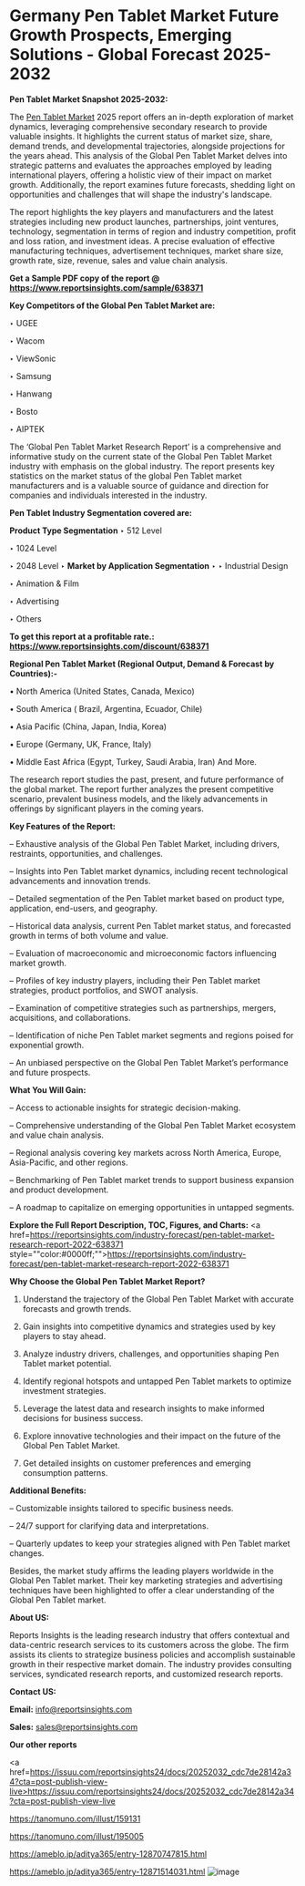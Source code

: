 # Germany Pen Tablet Market Future Growth Prospects, Emerging Solutions - Global Forecast 2025-2032

<strong>Pen Tablet Market Snapshot 2025-2032:</strong>

The <a href=https://www.reportsinsights.com/sample/638371>Pen Tablet Market</a> 2025 report offers an in-depth exploration of market dynamics, leveraging comprehensive secondary research to provide valuable insights. It highlights the current status of market size, share, demand trends, and developmental trajectories, alongside projections for the years ahead. This analysis of the Global Pen Tablet Market delves into strategic patterns and evaluates the approaches employed by leading international players, offering a holistic view of their impact on market growth. Additionally, the report examines future forecasts, shedding light on opportunities and challenges that will shape the industry's landscape.

The report highlights the key players and manufacturers and the latest strategies including new product launches, partnerships, joint ventures, technology, segmentation in terms of region and industry competition, profit and loss ration, and investment ideas. A precise evaluation of effective manufacturing techniques, advertisement techniques, market share size, growth rate, size, revenue, sales and value chain analysis.

<strong>Get a Sample PDF copy of the report @ <a href=https://www.reportsinsights.com/sample/638371 style=color:#0000ff;>https://www.reportsinsights.com/sample/638371</a></strong>

<strong>Key Competitors of the Global Pen Tablet Market are:</strong>

‣ UGEE

‣ Wacom

‣ ViewSonic

‣ Samsung

‣ Hanwang

‣ Bosto

‣ AIPTEK

The ‘Global Pen Tablet Market Research Report’ is a comprehensive and informative study on the current state of the Global Pen Tablet Market industry with emphasis on the global industry. The report presents key statistics on the market status of the global Pen Tablet market manufacturers and is a valuable source of guidance and direction for companies and individuals interested in the industry.

<strong>Pen Tablet Industry Segmentation covered are:</strong>

<strong>Product Type Segmentation</strong>
‣
512 Level

‣ 1024 Level

‣ 2048 Level
‣ 
<strong>Market by Application Segmentation</strong>
‣
‣  Industrial Design

‣ Animation & Film

‣ Advertising

‣ Others

<strong>To get this report at a profitable rate.: <a href=https://www.reportsinsights.com/discount/638371 style=color:#0000ff;>https://www.reportsinsights.com/discount/638371</a></strong>

<strong>Regional Pen Tablet Market (Regional Output, Demand &amp; Forecast by Countries):-</strong>

• North America (United States, Canada, Mexico)

• South America ( Brazil, Argentina, Ecuador, Chile)

• Asia Pacific (China, Japan, India, Korea)

• Europe (Germany, UK, France, Italy)

• Middle East Africa (Egypt, Turkey, Saudi Arabia, Iran) And More.

The research report studies the past, present, and future performance of the global market. The report further analyzes the present competitive scenario, prevalent business models, and the likely advancements in offerings by significant players in the coming years.

<strong>Key Features of the Report:</strong>

– Exhaustive analysis of the Global Pen Tablet Market, including drivers, restraints, opportunities, and challenges.

– Insights into Pen Tablet market dynamics, including recent technological advancements and innovation trends.

– Detailed segmentation of the Pen Tablet market based on product type, application, end-users, and geography.

– Historical data analysis, current Pen Tablet market status, and forecasted growth in terms of both volume and value.

– Evaluation of macroeconomic and microeconomic factors influencing market growth.

– Profiles of key industry players, including their Pen Tablet market strategies, product portfolios, and SWOT analysis.

– Examination of competitive strategies such as partnerships, mergers, acquisitions, and collaborations.

– Identification of niche Pen Tablet market segments and regions poised for exponential growth.

– An unbiased perspective on the Global Pen Tablet Market’s performance and future prospects.

<strong>What You Will Gain:</strong>

– Access to actionable insights for strategic decision-making.

– Comprehensive understanding of the Global Pen Tablet Market ecosystem and value chain analysis.

– Regional analysis covering key markets across North America, Europe, Asia-Pacific, and other regions.

– Benchmarking of Pen Tablet market trends to support business expansion and product development.

– A roadmap to capitalize on emerging opportunities in untapped segments.

<strong>Explore the Full Report Description, TOC, Figures, and Charts:</strong>
<a href=https://reportsinsights.com/industry-forecast/pen-tablet-market-research-report-2022-638371 style=""color:#0000ff;"">https://reportsinsights.com/industry-forecast/pen-tablet-market-research-report-2022-638371</a>

<strong>Why Choose the Global Pen Tablet Market Report?</strong>

1. Understand the trajectory of the Global Pen Tablet Market with accurate forecasts and growth trends.

2. Gain insights into competitive dynamics and strategies used by key players to stay ahead.

3. Analyze industry drivers, challenges, and opportunities shaping Pen Tablet market potential.

4. Identify regional hotspots and untapped Pen Tablet markets to optimize investment strategies.

5. Leverage the latest data and research insights to make informed decisions for business success.

6. Explore innovative technologies and their impact on the future of the Global Pen Tablet Market.

7. Get detailed insights on customer preferences and emerging consumption patterns.

<strong>Additional Benefits:</strong>

– Customizable insights tailored to specific business needs.

– 24/7 support for clarifying data and interpretations.

– Quarterly updates to keep your strategies aligned with Pen Tablet market changes.

Besides, the market study affirms the leading players worldwide in the Global Pen Tablet market. Their key marketing strategies and advertising techniques have been highlighted to offer a clear understanding of the Global Pen Tablet market.

<strong><strong>About US</strong>:</strong>

Reports Insights is the leading research industry that offers contextual and data-centric research services to its customers across the globe. The firm assists its clients to strategize business policies and accomplish sustainable growth in their respective market domain. The industry provides consulting services, syndicated research reports, and customized research reports.

<strong>Contact US:</strong>

<p class=><b>Email:</b> <a href=mailto:info@reportsinsights.com>info@reportsinsights.com</a></p>
<p class=><b>Sales:</b> <a href=mailto:sales@reportsinsights.com>sales@reportsinsights.com</a></p>

<strong>Our other reports</strong>

<a href=https://issuu.com/reportsinsights24/docs/20252032_cdc7de28142a34?cta=post-publish-view-live>https://issuu.com/reportsinsights24/docs/20252032_cdc7de28142a34?cta=post-publish-view-live</a>

<a href=https://tanomuno.com/illust/159131>https://tanomuno.com/illust/159131</a>

<a href=https://tanomuno.com/illust/195005>https://tanomuno.com/illust/195005</a>

<a href=https://ameblo.jp/aditya365/entry-12870747815.html>https://ameblo.jp/aditya365/entry-12870747815.html</a>

<a href=https://ameblo.jp/aditya365/entry-12871514031.html>https://ameblo.jp/aditya365/entry-12871514031.html</a>
![image](https://github.com/user-attachments/assets/a108d0ab-b1a0-4cab-ad69-81693f022481)
